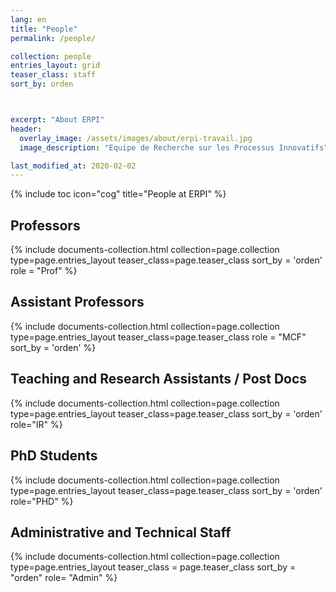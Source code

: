 ```yaml
---
lang: en
title: "People"
permalink: /people/

collection: people
entries_layout: grid
teaser_class: staff
sort_by: orden 



excerpt: "About ERPI"
header:
  overlay_image: /assets/images/about/erpi-travail.jpg
  image_description: "Equipe de Recherche sur les Processus Innovatifs"

last_modified_at: 2020-02-02
---
```


{% include toc icon="cog" title="People at ERPI" %}



## Professors

<div class="entries-{{ page.entries_layout }}">
{% include documents-collection.html 
    collection=page.collection 
    type=page.entries_layout 
    teaser_class=page.teaser_class 
    sort_by = 'orden'    
    role = "Prof" 
%}
</div>

<div style="width: 100%; clear: both; "></div>


## Assistant Professors

<div class="entries-{{ page.entries_layout }}">
{% include documents-collection.html 
    collection=page.collection 
    type=page.entries_layout 
    teaser_class=page.teaser_class    
    role = "MCF"
    sort_by = 'orden' 
%}
</div>

<div style="width: 100%; clear: both;"></div>


## Teaching and Research Assistants / Post Docs 


<div class="entries-{{ page.entries_layout }}">
{% include documents-collection.html  
    collection=page.collection  
    type=page.entries_layout 
    teaser_class=page.teaser_class   
    sort_by = 'orden' 
    role="IR" 
%}
</div>


<div style="width: 100%; clear: both;"></div>


## PhD Students

<div class="entries-{{ page.entries_layout }}">
{% include documents-collection.html  
    collection=page.collection  
    type=page.entries_layout 
    teaser_class=page.teaser_class   
    sort_by = 'orden' 
    role="PHD" 
%}
</div>


<div style="width: 100%; clear: both;"></div>

## Administrative and Technical Staff

<div class = "entries-{{ page.entries_layout }}">
{% include documents-collection.html  collection=page.collection  type=page.entries_layout  teaser_class = page.teaser_class  sort_by = "orden"  role= "Admin" %}


